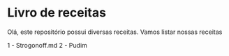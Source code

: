 # Livro de receitas
Olá, este repositório possui diversas receitas.
Vamos listar nossas receitas

1 - Strogonoff.md
2 - Pudim
